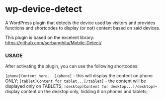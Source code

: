 wp-device-detect
================

A WordPress plugin that detects the device used by visitors and provides functions and shortcodes to display (or not) content  based on said devices.

This plugin is based on the excelent library: https://github.com/serbanghita/Mobile-Detect/

### USAGE

After activating the plugin, you can use the following shortcodes:

` [phone]Content here...[/phone] ` - this will display the content on phone ONLY;
` [tablet]Content for tablet...[/tablet] ` - the content will be displayed only on TABLETS;
` [desktop]Content for desktop...[/desktop] `- display content on the desktop only, hidding it on phones and tablets;
 
